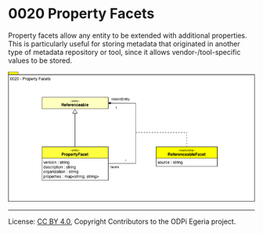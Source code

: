 <!-- SPDX-License-Identifier: CC-BY-4.0 -->
<!-- Copyright Contributors to the ODPi Egeria project. -->

# 0020 Property Facets

Property facets allow any entity to be extended with additional properties.
This is particularly useful for storing metadata that originated in another type of metadata repository or tool, since it allows vendor-/tool-specific values to be stored.

![UML](0020-Property-Facets.png)



----
License: [CC BY 4.0](https://creativecommons.org/licenses/by/4.0/),
Copyright Contributors to the ODPi Egeria project.